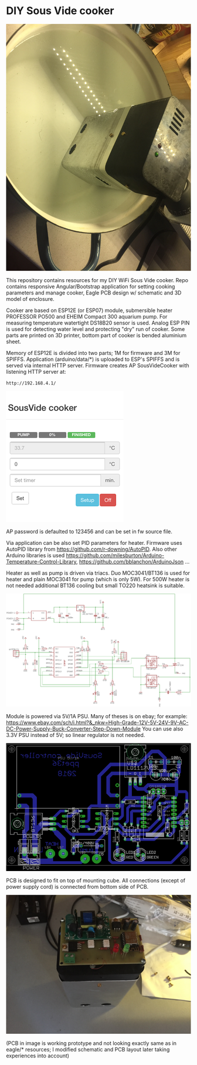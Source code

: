 # DIY Sous Vide cooker

![alt](/images/all.jpg?raw=true)

This repository contains resources for my DIY WiFi Sous Vide cooker. Repo contains
responsive Angular/Bootstrap application for setting cooking parameters and manage
cooker, Eagle PCB design w/ schematic and 3D model of enclosure.

Cooker are based on ESP12E (or ESP07) module, submersible heater PROFESSOR PO500 and
EHEIM Compact 300 aquarium pump.
For measuring temperature watertight DS18B20 sensor is used. Analog
ESP PIN is used for detecting water level and protecting "dry" run of cooker.
Some parts are printed on 3D printer, bottom part of cooker is bended aluminium
sheet.

Memory of ESP12E is divided into two parts; 1M for firmware and 3M for SPIFFS.
Application (arduino/data/*) is uploaded to ESP's SPIFFS and is served via
internal HTTP server. Firmware creates AP SousVideCooker with listening HTTP server
at:

```
http://192.168.4.1/
```
![alt](/images/appl.png?raw=true)

AP password is defaulted to 123456 and can be set in fw source file.

Via application can be also set PID parameters for heater. Firmware uses AutoPID
library from https://github.com/r-downing/AutoPID.
Also other Arduino libraries is used https://github.com/milesburton/Arduino-Temperature-Control-Library,
https://github.com/bblanchon/ArduinoJson ...

Heater as well as pump is driven via triacs. Duo MOC3041/BT136 is used for heater
and plain MOC3041 for pump (which is only 5W). For 500W heater is not needed
additional BT136 cooling but small TO220 heatsink is suitable.

![alt](/eagle/schematic.png?raw=true)

Module is powered via 5V/1A PSU. Many of theses is on ebay; for example:
https://www.ebay.com/sch/i.html?&_nkw=High-Grade-12V-5V-24V-9V-AC-DC-Power-Supply-Buck-Converter-Step-Down-Module
You can use also 3.3V PSU instead of 5V; so linear regulator is not needed.

![alt](/eagle/board.png?raw=true)

PCB is designed to fit on top of mounting cube. All connections (except of power supply cord)
is connected from bottom side of PCB.

![alt](/images/unboxed.jpg?raw=true)

(PCB in image is working prototype and not looking exactly same as in eagle/* resources;
I modified schematic and PCB layout later taking experiences into account)



